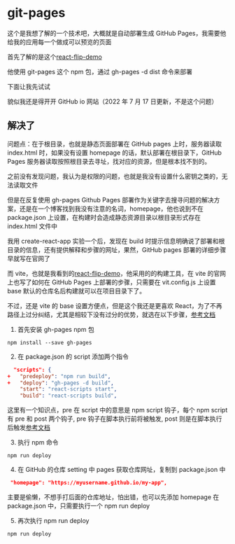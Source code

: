 # git-pages

这个是我想了解的一个技术吧，大概就是自动部署生成 GitHub Pages，我需要他给我的应用每一个做成可以预览的页面

首先了解的是这个[react-flip-demo](https://github.com/MinJieLiu/react-flip-demo)

他使用 git-pages 这个 npm 包，通过 gh-pages -d dist 命令来部署

下面让我先试试

貌似我还是得开开 GitHub io 网站（2022 年 7 月 17 日更新，不是这个问题）

## 解决了

问题点：在于根目录，也就是静态页面部署在 GitHub pages 上时，服务器读取 index.html 时，如果没有设置 homepage 的话，默认部署在根目录下，GitHub Pages 服务器读取按照根目录去寻址，找对应的资源，但是根本找不到的。

之前没有发现问题，我认为是权限的问题，也就是我没有设置什么密钥之类的，无法读取文件

但是在反复使用 gh-pages Github Pages 部署作为关键字去搜寻问题的解决方案，还是在一个博客找到我没有注意的名词，homepage，他也说到不在 package.json 上设置，在构建时会造成静态资源目录以根目录形式存在 index.html 文件中

我用 create-react-app 实验一个后，发现在 build 时提示信息明确说了部署和根目录的信息，还有提供解释和步骤的网址，果然，GitHub pages 部署的详细步骤早就写在官网了

而 vite，也就是我看到的[react-flip-demo](https://github.com/MinJieLiu/react-flip-demo)，他采用的的构建工具，在 vite 的官网上也写了如何在 GitHub Pages 上部署的步骤，只需要在 vit.config.js 上设置 base 默认的仓库名后构建就可以在项目目录下了。

不过，还是 vite 的 base 设置方便点，但是这个我还是更喜欢 React，为了不再路径上过分纠结，尤其是相较下没有过分的优势，就选在以下步骤，[参考文档](https://create-react-app.dev/docs/deployment/)

1. 首先安装 gh-pages npm 包

```shell
npm install --save gh-pages
```

2. 在 package.json 的 script 添加两个指令

```json
  "scripts": {
+   "predeploy": "npm run build",
+   "deploy": "gh-pages -d build",
    "start": "react-scripts start",
    "build": "react-scripts build",
```

这里有一个知识点，pre 在 script 中的意思是 npm script 钩子，每个 npm script 有 pre 和 post 两个钩子, pre 钩子在脚本执行前将被触发, post 则是在脚本执行后触发[参考文档](https://juejin.cn/post/6917533974285778957)

3. 执行 npm 命令

```shell
npm run deploy
```

4. 在 GitHub 的仓库 setting 中 pages 获取仓库网址，复制到 package.json 中

```json
 "homepage": "https://myusername.github.io/my-app",
```

主要是偷懒，不想手打后面的仓库地址，怕出错，也可以先添加 homepage 在 package.json 中，只需要执行一个 npm run deploy

5. 再次执行 npm run deploy

```shell
npm run deploy
```
